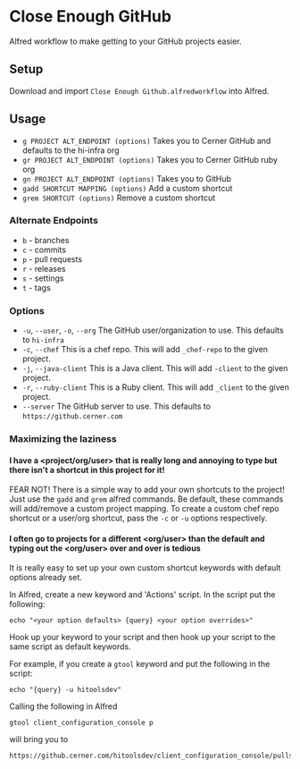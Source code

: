 # Close Enough GitHub

Alfred workflow to make getting to your GitHub projects easier.

## Setup

Download and import `Close Enough Github.alfredworkflow` into Alfred.

## Usage

* `g PROJECT ALT_ENDPOINT (options)` Takes you to Cerner GitHub and defaults to the hi-infra org
* `gr PROJECT ALT_ENDPOINT (options)` Takes you to Cerner GitHub ruby org
* `gn PROJECT ALT_ENDPOINT (options)` Takes you to GitHub
* `gadd SHORTCUT MAPPING (options)` Add a custom shortcut
* `grem SHORTCUT (options)` Remove a custom shortcut


### Alternate Endpoints

* `b` - branches
* `c` - commits
* `p` - pull requests
* `r` - releases
* `s` - settings
* `t` - tags


### Options

* `-u`, `--user`, `-o`, `--org` The GitHub user/organization to use. This defaults to `hi-infra`
* `-c`, `--chef` This is a chef repo. This will add `_chef-repo` to the given project.
* `-j`, `--java-client` This is a Java client. This will add `-client` to the given project.
* `-r`, `--ruby-client` This is a Ruby client. This will add `_client` to the given project.
* `--server` The GitHub server to use. This defaults to `https://github.cerner.com`


### Maximizing the laziness
#### I have a \<project/org/user\> that is really long and annoying to type but there isn't a shortcut in this project for it!

FEAR NOT! There is a simple way to add your own shortcuts to the project!
Just use the `gadd` and `grem` alfred commands. Be default, these commands will add/remove a custom project mapping.
To create a custom chef repo shortcut or a user/org shortcut, pass the `-c` or `-u` options respectively.


#### I often go to projects for a different \<org/user\> than the default and typing out the \<org/user\> over and over is tedious

It is really easy to set up your own custom shortcut keywords with default options already set.

In Alfred, create a new keyword and 'Actions' script.
In the script put the following:
```
echo "<your option defaults> {query} <your option overrides>"
```

Hook up your keyword to your script and then hook up your script to the same script as default keywords.

For example, if you create a `gtool` keyword and put the following in the script:
```
echo "{query} -u hitoolsdev"
```

Calling the following in Alfred
```
gtool client_configuration_console p
```

will bring you to

```
https://github.cerner.com/hitoolsdev/client_configuration_console/pulls
```

